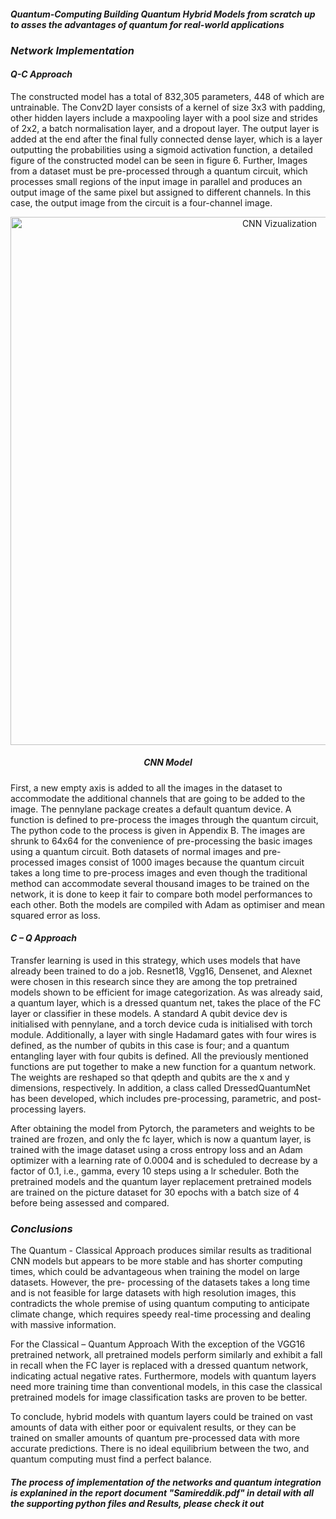 #### ***Quantum-Computing Building Quantum Hybrid Models from scratch up to asses the advantages of quantum for real-world applications***

### ***Network Implementation***

#### ***Q-C Approach***

The constructed model has a total of 832,305 parameters, 448 of which are untrainable. The Conv2D layer consists of a kernel of size 3x3 with padding, other hidden layers include a maxpooling layer with a pool size and strides of 2x2, a batch normalisation layer, and a dropout layer. The output layer is added at the end after the final fully connected dense layer, which is a layer outputting the probabilities using a sigmoid activation function, a detailed figure of the constructed model can be seen in figure 6. Further, Images from a dataset must be pre-processed through a quantum circuit, which processes small regions of the input image in parallel and produces an output image of the same pixel but assigned to different channels. In this case, the output image from the circuit is a four-channel image.

<p align="center">
<img width="845" alt="CNN Vizualization" src="https://user-images.githubusercontent.com/66077662/193477135-194a9937-b705-4455-8deb-eeaf9c500837.png">
</p>
<h5 align="center">CNN Model</h5>

First, a new empty axis is added to all the images in the dataset to accommodate the additional channels that are going to be added to the image. The pennylane package creates a default quantum device. A function is defined to pre-process the images through the quantum circuit, The python code to the process is given in Appendix B. The images are shrunk to 64x64 for the convenience of pre-processing the basic images using a quantum circuit. Both datasets of normal images and pre- processed images consist of 1000 images because the quantum circuit takes a long time to pre-process images and even though the traditional method can accommodate several thousand images to be trained on the network, it is done to keep it fair to compare both model performances to each other. Both the models are compiled with Adam as optimiser and mean squared error as loss.

#### ***C – Q Approach***

Transfer learning is used in this strategy, which uses models that have already been trained to do a job. Resnet18, Vgg16, Densenet, and Alexnet were chosen in this research since they are among the top pretrained models shown to be efficient for image categorization. As was already said, a quantum layer, which is a dressed quantum net, takes the place of the FC layer or classifier in these models. A standard A qubit device dev is initialised with pennylane, and a torch device cuda is initialised with torch module. Additionally, a layer with single Hadamard gates with four wires is defined, as the number of qubits in this case is four; and a quantum entangling layer with four qubits is defined. All the previously mentioned functions are put together to make a new function for a quantum network. The weights are reshaped so that qdepth and qubits are the x and y dimensions, respectively. In addition, a class called DressedQuantumNet has been developed, which includes pre-processing, parametric, and post-processing layers.


After obtaining the model from Pytorch, the parameters and weights to be trained are frozen, and only the fc layer, which is now a quantum layer, is trained with the image dataset using a cross entropy loss and an Adam optimizer with a learning rate of 0.0004 and is scheduled to decrease by a factor of 0.1, i.e., gamma, every 10 steps using a lr scheduler. Both the pretrained models and the quantum layer replacement pretrained models are trained on the picture dataset for 30 epochs with a batch size of 4 before being assessed and compared.

### ***Conclusions***

The Quantum - Classical Approach produces similar results as traditional CNN models but appears to be more stable and has shorter computing times, which could be advantageous when training the model on large datasets. However, the pre- processing of the datasets takes a long time and is not feasible for large datasets with high resolution images, this contradicts the whole premise of using quantum computing to anticipate climate change, which requires speedy real-time processing and dealing with massive information.

For the Classical – Quantum Approach With the exception of the VGG16 pretrained network, all pretrained models perform similarly and exhibit a fall in recall when the FC layer is replaced with a dressed quantum network, indicating actual negative rates. Furthermore, models with quantum layers need more training time than conventional models, in this case the classical pretrained models for image classification tasks are proven to be better.

To conclude, hybrid models with quantum layers could be trained on vast amounts of data with either poor or equivalent results, or they can be trained on smaller amounts of quantum pre-processed data with more accurate predictions. There is no ideal equilibrium between the two, and quantum computing must find a perfect balance.

#### ***The process of implementation of the networks and quantum integration is explanined in the report document **"Samireddik.pdf"** in detail with all the supporting python files and Results, please check it out***
